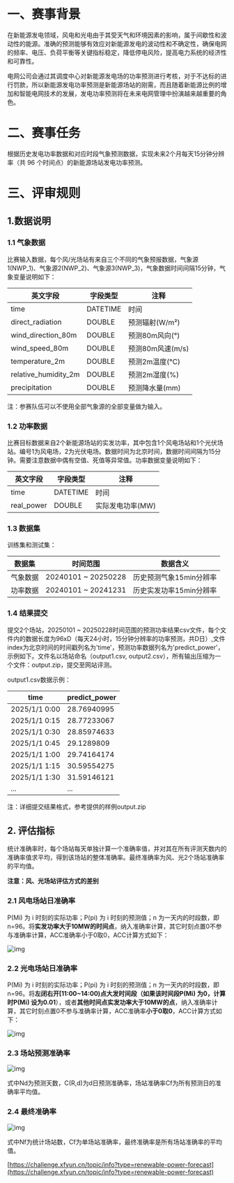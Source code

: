 # 一、赛事背景

在新能源发电领域，风电和光电由于其受天气和环境因素的影响，属于间歇性和波动性的能源。准确的预测能够有效应对新能源发电的波动性和不确定性，确保电网的频率、电压、负荷平衡等关键指标稳定，降低停电风险，提高电力系统的经济性和可靠性。

电网公司会通过其调度中心对新能源发电场的功率预测进行考核，对于不达标的进行罚款，所以新能源发电功率预测是新能源场站的刚需，而且随着新能源比例的增加和智能电网技术的发展，发电功率预测将在未来电网管理中扮演越来越重要的角色。

# 二、赛事任务

根据历史发电功率数据和对应时段气象预测数据，实现未来2个月每天15分钟分辨率（共 96 个时间点）的新能源场站发电功率预测。

# 三、评审规则

## 1.数据说明

### 1.1 气象数据

比赛输入数据，每个风/光场站有来自三个不同的气象预报数据，气象源1(NWP_1)、气象源2(NWP_2)、气象源3(NWP_3)，气象数据时间间隔15分钟，气象变量说明如下：

| 英文字段             | 字段类型 | 注释             |
| -------------------- | -------- | ---------------- |
| time                 | DATETIME | 时间             |
| direct_radiation     | DOUBLE   | 预测辐射(W/m²)   |
| wind_direction_80m   | DOUBLE   | 预测80m风向(°)   |
| wind_speed_80m       | DOUBLE   | 预测80m风速(m/s) |
| temperature_2m       | DOUBLE   | 预测2m温度(℃)    |
| relative_humidity_2m | DOUBLE   | 预测2m湿度(%)    |
| precipitation        | DOUBLE   | 预测降水量(mm)   |

注：参赛队伍可以不使用全部气象源的全部变量做为输入。

### 1.2 功率数据

比赛目标数据来自2个新能源场站的实发功率，其中包含1个风电场站和1个光伏场站。编号1为风电场，2为光伏电场。数据时间为北京时间，数据时间间隔为15分钟。需要注意数据中偶有空值、死值等异常值。功率数据变量说明如下：

| 英文字段   | 字段类型 | 注释             |
| ---------- | -------- | ---------------- |
| time       | DATETIME | 时间             |
| real_power | DOUBLE   | 实际发电功率(MW) |

### 1.3 数据集

训练集和测试集：

| 数据集   | 时间范围            | 数据含义                |
| -------- | ------------------- | ----------------------- |
| 气象数据 | 20240101 ~ 20250228 | 历史预测气象15min分辨率 |
| 功率数据 | 20240101 ~ 20241231 | 历史实发功率15min分辨率 |

### 1.4 结果提交

提交2个场站，20250101 ~ 20250228时间范围的预测功率结果csv文件，每个文件内的数据长度为96xD（每天24小时，15分钟分辨率的功率预测，共D日）,文件index为北京时间的时间戳列名为'time'，预测功率数据列名为'predict_power'，示例如下。文件名以场站命名（output1.csv, output2.csv），所有输出压缩为一个文件：output.zip，提交至网站评测。

output1.csv数据示例：

| time          | predict_power |
| ------------- | ------------- |
| 2025/1/1 0:00 | 28.76940995   |
| 2025/1/1 0:15 | 28.77233067   |
| 2025/1/1 0:30 | 28.85974633   |
| 2025/1/1 0:45 | 29.1289809    |
| 2025/1/1 1:00 | 29.74164174   |
| 2025/1/1 1:15 | 30.59554275   |
| 2025/1/1 1:30 | 31.59146121   |
| ...           | ...           |

注：详细提交结果格式，参考提供的样例output.zip

## 2. 评估指标

统计准确率时，每个场站每天单独计算一个准确率值，并对其在所有评测天数内的准确率值求平均，得到该场站的整体准确率。最终准确率为风、光2个场站准确率的平均值。

**注意：风、光场站评估方式的差别**

### 2.1 风电场站日准确率

P(Mi) 为 i 时刻的实际功率；P(pi) 为 i 时刻的预测值；n 为一天内的时段数，即 n=96。将**实发功率大于10MW的时间点**，纳入准确率计算，其它时刻点置0不参与准确率计算，ACC准确率小于0取0，ACC计算方式如下：

![img](https://openres.xfyun.cn/xfyundoc/2025-07-02/090279d2-63a9-4eb0-8bf1-64659f9154df/1751428751146/%E5%9B%BE%E7%89%873.png)

### 2.2 光电场站日准确率

P(Mi) 为 i 时刻的实际功率；P(pi) 为 i 时刻的预测值；n 为一天内的时段数，即 n=96。将**左闭右开[11:00~14:00)点大发时间段（如果该时间段P(Mi) 为0，计算时P(Mi) 设为0.01**），或者**其他时间点实发功率大于10MW的点**，纳入准确率计算，其它时刻点置0不参与准确率计算，ACC准确率**小于0取0**，ACC计算方式如下：

![img](https://openres.xfyun.cn/xfyundoc/2025-07-02/705d5bd1-f68b-4bd5-b845-75deb58e93cb/1751428798307/%E5%9B%BE%E7%89%874.png)

### 2.3 场站预测准确率

![img](https://openres.xfyun.cn/xfyundoc/2025-07-02/8e3286ea-1403-49d3-bef9-ecbea8f4a941/1751428839862/%E5%9B%BE%E7%89%875.png)

式中Nd为预测天数，C(R,d)为d日预测准确率，场站准确率Cf为所有预测日的准确率平均值。

### 2.4 最终准确率

![img](https://openres.xfyun.cn/xfyundoc/2025-07-02/d9155531-a416-4cf8-b3fe-ad402d1f9fd1/1751428865114/%E5%9B%BE%E7%89%876.png)

式中Nf为统计场站数，Cf为单场站准确率，最终准确率是所有场站准确率的平均值。

[https://challenge.xfyun.cn/topic/info?type=renewable-power-forecast](https://challenge.xfyun.cn/topic/info?type=renewable-power-forecast)
